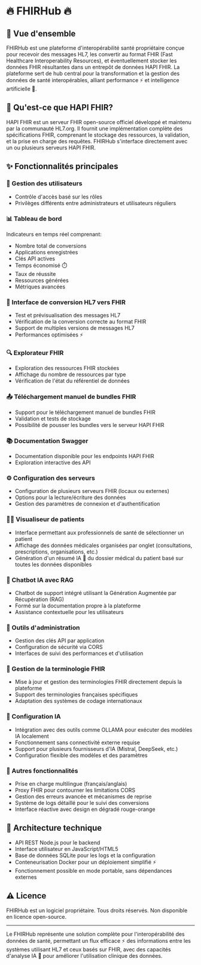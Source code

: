 # 🔥 FHIRHub 🔥

## 🏥 Vue d'ensemble
FHIRHub est une plateforme d'interopérabilité santé propriétaire conçue pour recevoir des messages HL7, les convertir au format FHIR (Fast Healthcare Interoperability Resources), et éventuellement stocker les données FHIR résultantes dans un entrepôt de données HAPI FHIR. La plateforme sert de hub central pour la transformation et la gestion des données de santé interopérables, alliant performance ⚡ et intelligence artificielle 🤖.

## 🏥 Qu'est-ce que HAPI FHIR?
HAPI FHIR est un serveur FHIR open-source officiel développé et maintenu par la communauté HL7.org. Il fournit une implémentation complète des spécifications FHIR, comprenant le stockage des ressources, la validation, et la prise en charge des requêtes. FHIRHub s'interface directement avec un ou plusieurs serveurs HAPI FHIR.

## ✨ Fonctionnalités principales

### 👥 Gestion des utilisateurs
- Contrôle d'accès basé sur les rôles
- Privilèges différents entre administrateurs et utilisateurs réguliers

### 📊 Tableau de bord
Indicateurs en temps réel comprenant:
- Nombre total de conversions
- Applications enregistrées
- Clés API actives
- Temps économisé ⏱️
- Taux de réussite
- Ressources générées
- Métriques avancées

### 🔄 Interface de conversion HL7 vers FHIR
- Test et prévisualisation des messages HL7
- Vérification de la conversion correcte au format FHIR
- Support de multiples versions de messages HL7
- Performances optimisées ⚡

### 🔍 Explorateur FHIR
- Exploration des ressources FHIR stockées
- Affichage du nombre de ressources par type
- Vérification de l'état du référentiel de données

### 📤 Téléchargement manuel de bundles FHIR
- Support pour le téléchargement manuel de bundles FHIR
- Validation et tests de stockage
- Possibilité de pousser les bundles vers le serveur HAPI FHIR

### 📚 Documentation Swagger
- Documentation disponible pour les endpoints HAPI FHIR
- Exploration interactive des API

### ⚙️ Configuration des serveurs
- Configuration de plusieurs serveurs FHIR (locaux ou externes)
- Options pour la lecture/écriture des données
- Gestion des paramètres de connexion et d'authentification

### 👨‍⚕️ Visualiseur de patients
- Interface permettant aux professionnels de santé de sélectionner un patient
- Affichage des données médicales organisées par onglet (consultations, prescriptions, organisations, etc.)
- Génération d'un résumé IA 🤖 du dossier médical du patient basé sur toutes les données disponibles

### 🤖 Chatbot IA avec RAG
- Chatbot de support intégré utilisant la Génération Augmentée par Récupération (RAG)
- Formé sur la documentation propre à la plateforme
- Assistance contextuelle pour les utilisateurs

### 🔑 Outils d'administration
- Gestion des clés API par application
- Configuration de sécurité via CORS
- Interfaces de suivi des performances et d'utilisation

### 📖 Gestion de la terminologie FHIR
- Mise à jour et gestion des terminologies FHIR directement depuis la plateforme
- Support des terminologies françaises spécifiques
- Adaptation des systèmes de codage internationaux

### 🤖 Configuration IA
- Intégration avec des outils comme OLLAMA pour exécuter des modèles IA localement
- Fonctionnement sans connectivité externe requise
- Support pour plusieurs fournisseurs d'IA (Mistral, DeepSeek, etc.)
- Configuration flexible des modèles et des paramètres

### 🌟 Autres fonctionnalités
- Prise en charge multilingue (français/anglais)
- Proxy FHIR pour contourner les limitations CORS
- Gestion des erreurs avancée et mécanismes de reprise
- Système de logs détaillé pour le suivi des conversions
- Interface réactive avec design en dégradé rouge-orange

## 🔧 Architecture technique
- API REST Node.js pour le backend
- Interface utilisateur en JavaScript/HTML5
- Base de données SQLite pour les logs et la configuration
- Conteneurisation Docker pour un déploiement simplifié ⚡
- Fonctionnement possible en mode portable, sans dépendances externes

## ⚠️ Licence
FHIRHub est un logiciel propriétaire. Tous droits réservés. Non disponible en licence open-source.

---

Le FHIRHub représente une solution complète pour l'interopérabilité des données de santé, permettant un flux efficace ⚡ des informations entre les systèmes utilisant HL7 et ceux basés sur FHIR, avec des capacités d'analyse IA 🤖 pour améliorer l'utilisation clinique des données.